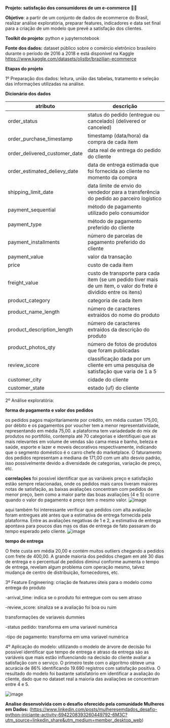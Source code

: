 **Projeto: satisfação dos consumidores de um e-commerce** 🔎🎲

**Objetivo**: a partir de um conjunto de dados de ecommerce do Brasil, realizar análise exploratória, preparar features, indicadores e data set final para a criação de um modelo que prevê a satisfação dos clientes.

**Toolkit do projeto**: python e jupyternotebook

**Fonte dos dados:** dataset público sobre o comércio eletrônico brasileiro durante o período de 2016 a 2018 e está disponível na Kaggle https://www.kaggle.com/datasets/olistbr/brazilian-ecommerce

**Etapas do projeto**

1º Preparação dos dados: leitura, união das tabelas, tratamento e seleção das informações utilizadas na análise.

**Dicionário dos dados**

| atributo  | descrição |
| ------------- | ------------- |
|order_status|status do pedido (entregue ou cancelado) (delivered or canceled)|
|order_purchase_timestamp|timestamp (data/hora) da compra de cada item|
|order_delivered_customer_date|data real de entrega do pedido do cliente|
|order_estimated_delievy_date| data de entrega estimada que foi fornecida ao cliente no momento da compra|
|shipping_limit_date|data limite de envio do vendedor para a transferência do pedido ao parceiro logístico|
|payment_sequential|método de pagamento utilizado pelo consumidor|
|payment_type|método de pagamento preferido do cliente|
|payment_installments|número de parcelas de pagamento preferido do cliente|
|payment_value| valor da transação|
|price|custo de cada item|
|freight_value|custo de transporte para cada item (se um pedido tiver mais de um item, o valor do frete é dividido entre os itens)|
|product_category|categoria de cada item|
|product_name_length|número de caracteres extraídos do nome do produto|
|product_description_length|número de caracteres extraídos da descrição do produto|
|product_photos_qty|número de fotos de produtos que foram publicadas|
|review_score|classificação dada por um cliente em uma pesquisa de satisfação que varia de 1 a 5|
|customer_city|cidade do cliente|
|customer_state|estado (uf) do cliente|

2º Análise exploratória: 

**forma de pagamento e valor dos pedidos**

os pedidos pagos majoritariamente por crédito, em média custam 175,00, por débito e os pagamentos por voucher tem a menor representatividade, representando em média 75,00.
a plataforma tem variadedade do mix de produtos no portifólio, contempla até 70 categorias e identifiquei que as mais relevantes em volume de vendas são cama mesa e banho, beleza e saúde, esporte e lazer e moveis decorativos respectivamente, indicando que o segmento doméstico é o carro chefe do marketplace.
O faturamento dos pedidos representam a mediana de 171,00 com um alto desvio padrão, isso possívelmente devido a diversidade de categorias, variação de preço, etc.

**correlações**
foi possível identificar que as variáveis preço e satisfação estão sempre relacionadas, onde os pedidos mais caros tiveram maiores notas de satisfação, as baixas avaliações concentram com pedidos de menor preço, bem como a maior parte das boas avaliações (4 e 5) ocorre quando o valor do pagamento e preço tem o mesmo valor.
![image](https://github.com/lauranonato/Projeto-Satisfacao-Consumidor/assets/56266061/4386c28b-93f1-467e-93d2-8016541990e6)


aqui também foi interessante verificar que pedidos com alta avaliação foram entregues até antes que a estimativa de entrega fornecida pela plataforma. Entre as avaliações negativas de 1 e 2, a estimativa de entrega apontava para poucos dias mas os dias de entrega de fato passaram do tempo esperado pelo cliente.
![image](https://github.com/lauranonato/Projeto-Satisfacao-Consumidor/assets/56266061/5d3c7c97-7287-4a64-8955-925f2f2c2bc2)

**tempo de entrega**

O frete custa em média 20,00 e contém muitos outliers chegando a pedidos com frete de 400,00. A grande maioria dos pedidos chegam em até 30 dias de entrega e o percentual de pedidos diminui conforme aumenta o tempo de entrega, revelam algum problema com operação mesmo, talvez mudança de centro de distribuição, fornecedores, etc.


3º Feature Engineering: criação de features úteis para o modelo como entrega do produto
 
  -arrival_time: indica se o produto foi entregue com ou sem atraso
 
  -review_score: sinaliza se a avaliação foi boa ou ruim 
 
  transformações de variaveis dummies
  
  -status pedido: transforma em uma variavel numérica
  
  -tipo de pagamento: transforma em uma variavel numérica
  
  
4º Aplicação do modelo: utilizando o modelo de árvore de decisão foi possível identificar que tempo de entrega e atraso da entrega são as variáveis que mais estão influenciando na decisão do cliente avaliar a satisfação com o serviço.
O primeiro teste com o algoritmo obteve uma acurácia de 86% identificando 19.690 registros com satisfação positiva. 
O resultado do modelo foi bastante satisfatório em identificar a avaliação do cliente, dado que no dataset real a maioria das avaliações se concentram entre 4 e 5.

![image](https://github.com/lauranonato/Projeto-Satisfacao-Consumidor/assets/56266061/2072b42b-b82c-420f-9ed6-d4314433b82b)




**Analise desenvolvida com o desafio oferecido pela comunidade Mulheres em Dados:** (https://www.linkedin.com/posts/mulheresemdados_desafio-python-iniciante-activity-6942208393260449792-6M3C?utm_source=linkedin_share&utm_medium=member_desktop_web)

